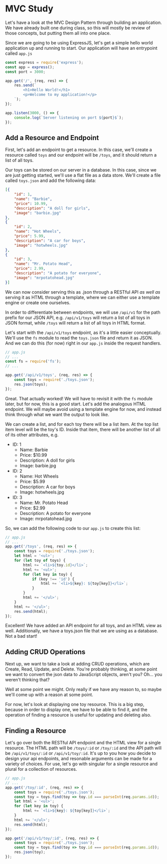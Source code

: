 # MVC Study     
Let's have a look at the MVC Design Pattern through building an application. We have already built one during class, so this will mostly be review of those concepts, but putting them all into one place.  
  
Since we are going to be using ExpressJS, let's get a simple hello world application up and running to start. Our application will have an entrypoint called `app.js`
  
```js
const express = require('express');
const app = express();
const port = 3000;

app.get('/', (req, res) => {
    res.send(`
        <h1>Hello World!</h1>
        <p>Welcome to my application!</p>
    `);
});

app.listen(3000, () => {
    console.log(`Server listening on port ${port}$`);
});
```

## Add a Resource and Endpoint  
  
First, let's add an endpoint to get a resource. In this case, we'll create a resource called `toys` and our endpoint will be `/toys`, and it should return a list of all toys.  
  
Our toys can be stored on our server in a database. In this case, since we are just getting started, we'll use a flat file as a data store. We'll create a file called `toys.json` and add the following data:

```json
[{
    "id": 1,
    "name": "Barbie",
    "price": 10.99,
    "description": "A doll for girls",
    "image": "barbie.jpg"
},
{
    "id": 2,
    "name": "Hot Wheels",
    "price": 5.99,
    "description": "A car for boys",
    "image": "hotwheels.jpg"
},
{
    "id": 3,
    "name": "Mr. Potato Head",
    "price": 2.99,
    "description": "A potato for everyone",
    "image": "mrpotatohead.jpg"
}]
```

We can now consider serving this as .json through a RESTful API _as well as_ serving it as HTML through a template, where we can either use a template engine or create one ourselves.   
  
In order to differentiate between endpoints, we will use `/api/v1` for the path prefix for our JSON API, e.g. `/api/v1/toys` will return a list of all toys in JSON format, while `/toys` will return a list of all toys in HTML format.  
  
Let's start with the `/api/v1/toys` endpoint, as it's a little easier conceptually. We'll use the `fs` module to read the `toys.json` file and return it as JSON. And we can do this (for now) right in our `app.js` inside the request handlers.  
  
```js
// app.js
// ... 
const fs = require('fs');
// ...

app.get('/api/v1/toys', (req, res) => {
    const toys = require('./toys.json');
    res.json(toys);
});
```

Great. That actually worked! We will have to revisit it with the `fs` module later, but for now, this is a good start. Let's add the analogous HTML endpoint. We will maybe avoid using a template engine for now, and instead think through what we want the output to look like.  
  
We can create a list, and for each toy there will be a list item. At the top list item level will be the toy's ID. Inside that item, there will be another list of all of its other attributes, e.g.  
  
  * ID: 1
    * Name: Barbie
    * Price: $10.99
    * Description: A doll for girls
    * Image: barbie.jpg
  * ID: 2
    * Name: Hot Wheels
    * Price: $5.99
    * Description: A car for boys
    * Image: hotwheels.jpg
  * ID: 3
    * Name: Mr. Potato Head
    * Price: $2.99
    * Description: A potato for everyone
    * Image: mrpotatohead.jpg

So, we can add the following code to our `app.js` to create this list:

```js
// app.js
// ...
app.get('/toys', (req, res) => {
    const toys = require('./toys.json');
    let html = '<ul>';
    for (let toy of toys) {
        html += `<li>${toy.id}</li>`;
        html += '<ul>';
        for (let key in toy) {
            if (key !== 'id') {
                html += `<li>${key}: ${toy[key]}</li>`;
            }
        }
        html += '</ul>';
    }
    html += '</ul>';
    res.send(html);
});
```

Excellent! We have added an API endpoint for all toys, and an HTML view as well. Additionally, we have a toys.json file that we are using as a database. Not a bad start!  
  
## Adding CRUD Operations  
  
Next up, we want to take a look at adding CRUD operations, which are Create, Read, Update, and Delete. You're probably thinking, at some point we want to convert the json data to JavaScript objects, aren't you? Oh... you weren't thinking that?  
  
Well at some point we might. Only really if we have any reason to, so maybe we'll come up with a reason at some point.  
  
For now, let's look at displaying one toy resource. This is a big step, because in order to display one, we have to be able to find it, and the operation of finding a resource is useful for updating and deleting also.  
  
## Finding a Resource  
  
Let's go over both the RESTful API endpoint and the HTML view for a single resource. The HTML path will be `/toys/:id` or `/toy/:id` and the API path will be `/api/v1/toys/:id` or `/api/v1/toy/:id`. It's up to you how you decide to design your api endpoints, and resonable arguments can be made for a variety of choices. For use, let's go with singular for a single resource and plural for a collection of resources.  
  
```js
// app.js
// ...
app.get('/toy/:id', (req, res) => {
    const toys = require('./toys.json');
    const toy = toys.find(toy => toy.id === parseInt(req.params.id));
    let html = '<ul>';
    for (let key in toy) {
        html += `<li>${key}: ${toy[key]}</li>`;
    }
    html += '</ul>';
    res.send(html);
});

app.get('/api/v1/toy/:id', (req, res) => {
    const toys = require('./toys.json');
    const toy = toys.find(toy => toy.id === parseInt(req.params.id));
    res.json(toy);
});

```
